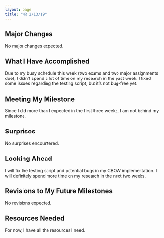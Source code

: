 ```yaml
--- 
layout: page 
title: "MR 2/13/19"
---
```


## Major Changes
No major changes expected.

## What I Have Accomplished
Due to my busy schedule this week (two exams and two major assignments due), I didn’t spend a lot of time on my research in the past week. I fixed some issues regarding the testing script, but it’s not bug-free yet.

## Meeting My Milestone
Since I did more than I expected in the first three weeks, I am not behind my milestone.

## Surprises
No surprises encountered.

## Looking Ahead
I will fix the testing script and potential bugs in my CBOW implementation. I will definitely spend more time on my research in the next two weeks.

## Revisions to My Future Milestones
No revisions expected.

## Resources Needed
For now, I have all the resources I need.
